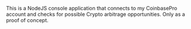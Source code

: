 
This is a NodeJS console application that connects to my CoinbasePro account and checks for possible Crypto arbitrage opportunities.
Only as a proof of concept.